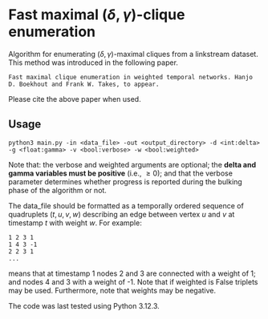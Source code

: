 # Fast maximal ($\delta,\gamma$)-clique enumeration

Algorithm for enumerating ($\delta,\gamma$)-maximal cliques from a linkstream dataset.
This method was introduced in the following paper.

```
Fast maximal clique enumeration in weighted temporal networks. Hanjo D. Boekhout and Frank W. Takes, to appear.

```

Please cite the above paper when used.

## Usage

```
python3 main.py -in <data_file> -out <output_directory> -d <int:delta> -g <float:gamma> -v <bool:verbose> -w <bool:weighted>
```
Note that: the verbose and weighted arguments are optional; the **delta and gamma variables must be positive** (i.e., $\geq 0$); and that the verbose parameter determines whether progress is reported during the bulking phase of the algorithm or not.

The data_file should be formatted as a temporally ordered sequence of quadruplets ($t,u,v,w$) describing an edge between vertex $u$ and $v$ at timestamp $t$ with weight $w$.
For example:

```
1 2 3 1
1 4 3 -1
2 2 3 1
...
```
means that at timestamp 1 nodes 2 and 3 are connected with a weight of 1; and nodes 4 and 3 with a weight of -1. Note that if weighted is False triplets may be used. Furthermore, note that weights may be negative.

The code was last tested using Python 3.12.3.